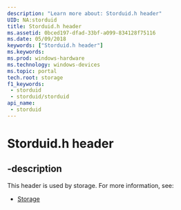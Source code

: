 ```yaml
---
description: "Learn more about: Storduid.h header"
UID: NA:storduid
title: Storduid.h header
ms.assetid: 0bced197-dfad-33bf-a099-834128f75116
ms.date: 05/09/2018
keywords: ["Storduid.h header"]
ms.keywords: 
ms.prod: windows-hardware
ms.technology: windows-devices
ms.topic: portal
tech.root: storage
f1_keywords:
 - storduid
 - storduid/storduid
api_name:
 - storduid
---
```


# Storduid.h header


## -description

This header is used by storage. For more information, see:

- [Storage](../_storage/index.md)

